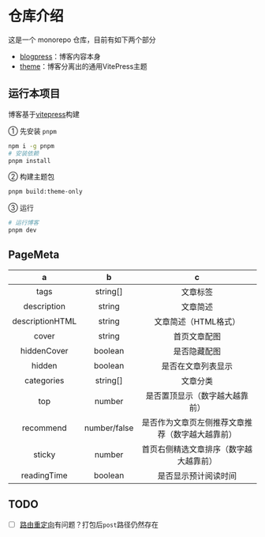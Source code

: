 # 仓库介绍

这是一个 monorepo 仓库，目前有如下两个部分

* [blogpress](./packages/blogpress/)：博客内容本身
* [theme](./packages/theme/)：博客分离出的通用VitePress主题

## 运行本项目

博客基于[vitepress](https://vitepress.vuejs.org/)构建

① 先安装 `pnpm`

```sh
npm i -g pnpm
# 安装依赖
pnpm install
```

② 构建主题包

```sh
pnpm build:theme-only
```

③ 运行

```sh
# 运行博客
pnpm dev
```

## PageMeta

|        a        |      b       |                        c                         |
| :-------------: | :----------: | :----------------------------------------------: |
|      tags       |   string[]   |                     文章标签                     |
|   description   |    string    |                     文章简述                     |
| descriptionHTML |    string    |               文章简述（HTML格式）               |
|      cover      |    string    |                   首页文章配图                   |
|   hiddenCover   |   boolean    |                   是否隐藏配图                   |
|     hidden      |   boolean    |                是否在文章列表显示                |
|   categories    |   string[]   |                     文章分类                     |
|       top       |    number    |          是否置顶显示（数字越大越靠前）          |
|    recommend    | number/false | 是否作为文章页左侧推荐文章推荐（数字越大越靠前） |
|     sticky      |    number    |      首页右侧精选文章排序（数字越大越靠前）      |
|   readingTime   |   boolean    |               是否显示预计阅读时间               |

## TODO

- [ ] [路由重定向](https://vitepress.dev/guide/routing#route-rewrites)有问题？打包后`post`路径仍然存在
